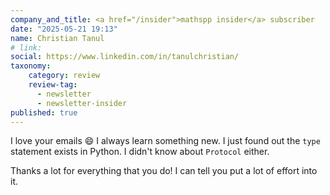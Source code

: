 ```yaml
---
company_and_title: <a href="/insider">mathspp insider</a> subscriber
date: "2025-05-21 19:13"
name: Christian Tanul
# link:
social: https://www.linkedin.com/in/tanulchristian/
taxonomy:
    category: review
    review-tag:
      - newsletter
      - newsletter-insider
published: true
---
```


I love your emails 😄
I always learn something new. I just found out the `type` statement exists in Python. I didn't know about `Protocol` either.

Thanks a lot for everything that you do! I can tell you put a lot of effort into it.
